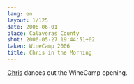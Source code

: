 ```yaml
---
lang: en
layout: 1/125
date: 2006-06-01
place: Calaveras County
shot: 2006-05-27 19:44:51+02
taken: WineCamp 2006
title: Chris in the Morning
---
```


[Chris](http://factoryjoe.com/blog/) dances out the WineCamp opening.
